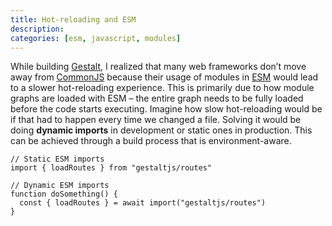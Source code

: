 ```yaml
---
title: Hot-reloading and ESM
description:
categories: [esm, javascript, modules]
---
```


While building [Gestalt](https://github.com/gestaltjs), I realized that many web frameworks don’t move away from [CommonJS](https://en.wikipedia.org/wiki/CommonJS) because their usage of modules in [ESM](https://hacks.mozilla.org/2018/03/es-modules-a-cartoon-deep-dive/) would lead to a slower hot-reloading experience. This is primarily due to how module graphs are loaded with ESM – the entire graph needs to be fully loaded before the code starts executing. Imagine how slow hot-reloading would be if that had to happen every time we changed a file.
Solving it would be doing **dynamic imports** in development or static ones in production. This can be achieved through a build process that is environment-aware.

```language-js
// Static ESM imports
import { loadRoutes } from "gestaltjs/routes"

// Dynamic ESM imports
function doSomething() {
  const { loadRoutes } = await import("gestaltjs/routes")
}
```
